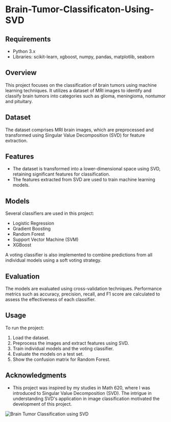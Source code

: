 # Brain-Tumor-Classificaton-Using-SVD

## Requirements
- Python 3.x
- Libraries: scikit-learn, xgboost, numpy, pandas, matplotlib, seaborn

## Overview
This project focuses on the classification of brain tumors using machine learning techniques. It utilizes a dataset of MRI images to identify and classify brain tumors into categories such as glioma, meningioma, nontumor and pituitary.

## Dataset
The dataset comprises MRI brain images, which are preprocessed and transformed using Singular Value Decomposition (SVD) for feature extraction.

## Features
- The dataset is transformed into a lower-dimensional space using SVD, retaining significant features for classification.
- The features extracted from SVD are used to train machine learning models.

## Models
Several classifiers are used in this project:
- Logistic Regression
- Gradient Boosting
- Random Forest
- Support Vector Machine (SVM)
- XGBoost

A voting classifier is also implemented to combine predictions from all individual models using a soft voting strategy.

## Evaluation
The models are evaluated using cross-validation techniques. Performance metrics such as accuracy, precision, recall, and F1 score are calculated to assess the effectiveness of each classifier.

## Usage
To run the project:
1. Load the dataset.
2. Preprocess the images and extract features using SVD.
3. Train individual models and the voting classifier.
4. Evaluate the models on a test set.
5. Show the confusion matrix for Random Forest.

## Acknowledgments
- This project was inspired by my studies in Math 620, where I was introduced to Singular Value Decomposition (SVD). The intrigue in understanding SVD's application in image classification motivated the development of this project.



![Brain Tumor Classification using SVD](https://github.com/Padmanabh03/Brain-Tumor-Classificaton-Using-SVD/assets/71133619/37cece24-ed7c-41d7-86dd-7c58135ebdd3)




